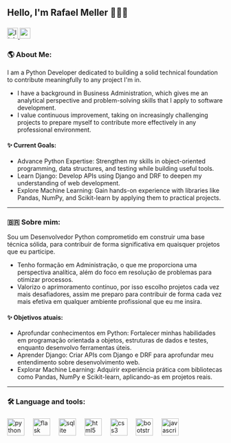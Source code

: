 ## Hello, I'm Rafael Meller 👨🏻‍💻

###

<div align="left">
  <a href="https://www.linkedin.com/in/rafaelmeller/" target="_blank">
    <img src="https://img.shields.io/static/v1?message=LinkedIn&logo=linkedin&label=&color=0077B5&logoColor=white&labelColor=&style=for-the-badge" height="25" alt="linkedin logo"  />
  </a>
  <a href="mailto:rafaelmeller.dev@gmail.com" target="_blank">
    <img src="https://img.shields.io/static/v1?message=Gmail&logo=gmail&label=&color=D14836&logoColor=white&labelColor=&style=for-the-badge" height="25" alt="gmail logo"  />
  </a>
</div>

###

### 🌎 About Me:

<p align="left"> I am a Python Developer dedicated to building a solid technical foundation to contribute meaningfully to any project I'm in. </p> 

- I have a background in Business Administration, which gives me an analytical perspective and problem-solving skills that I apply to software development.  
- I value continuous improvement, taking on increasingly challenging projects to prepare myself to contribute more effectively in any professional environment.
 
#### ✨ Current Goals:

- Advance Python Expertise: Strengthen my skills in object-oriented programming, data structures, and testing while building useful tools.
- Learn Django: Develop APIs using Django and DRF to deepen my understanding of web development.
- Explore Machine Learning: Gain hands-on experience with libraries like Pandas, NumPy, and Scikit-learn by applying them to practical projects.

---

### 🇧🇷 Sobre mim:

<p align="left"> Sou um Desenvolvedor Python comprometido em construir uma base técnica sólida, para contribuir de forma significativa em quaisquer projetos que eu participe. </p> 

- Tenho formação em Administração, o que me proporciona uma perspectiva analítica, além do foco em resolução de problemas para otimizar processos.
- Valorizo o aprimoramento contínuo, por isso escolho projetos cada vez mais desafiadores, assim me preparo para contribuir de forma cada vez mais efetiva em qualquer ambiente profissional que eu me insira.

#### ✨ Objetivos atuais:

- Aprofundar conhecimentos em Python: Fortalecer minhas habilidades em programação orientada a objetos, estruturas de dados e testes, enquanto desenvolvo ferramentas úteis.
- Aprender Django: Criar APIs com Django e DRF para aprofundar meu entendimento sobre desenvolvimento web.
- Explorar Machine Learning: Adquirir experiência prática com bibliotecas como Pandas, NumPy e Scikit-learn, aplicando-as em projetos reais.



---

### 🛠 Language and tools:

###

<div align="left">
  <img src="https://cdn.jsdelivr.net/gh/devicons/devicon/icons/python/python-original.svg" height="40" alt="python logo"  />
  <img width="12" />
  <img src="https://cdn.jsdelivr.net/gh/devicons/devicon/icons/flask/flask-original.svg" height="40" alt="flask logo"  />
  <img width="12" />
  <img src="https://cdn.jsdelivr.net/gh/devicons/devicon/icons/sqlite/sqlite-original.svg" height="40" alt="sqlite logo"  />
  <img width="12" />
  <img src="https://cdn.jsdelivr.net/gh/devicons/devicon/icons/html5/html5-original.svg" height="40" alt="html5 logo"  />
  <img width="12" />
  <img src="https://cdn.jsdelivr.net/gh/devicons/devicon/icons/css3/css3-original.svg" height="40" alt="css3 logo"  />
  <img width="12" />
  <img src="https://cdn.jsdelivr.net/gh/devicons/devicon/icons/bootstrap/bootstrap-original.svg" height="40" alt="bootstrap logo"  />
  <img width="12" />
  <img src="https://cdn.jsdelivr.net/gh/devicons/devicon/icons/javascript/javascript-original.svg" height="40" alt="javascript logo"  />
  <img width="12" />
</div>

